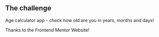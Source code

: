 ## The challenge
Age calculator app - check how old are you in years, months and days!

Thanks to the Frontend Mentor Website!
